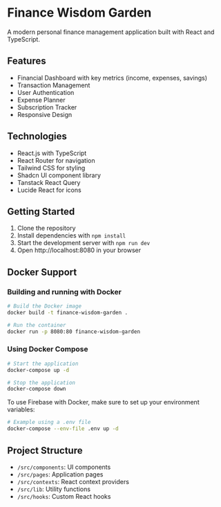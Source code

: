 
# Finance Wisdom Garden

A modern personal finance management application built with React and TypeScript.

## Features

- Financial Dashboard with key metrics (income, expenses, savings)
- Transaction Management
- User Authentication
- Expense Planner
- Subscription Tracker
- Responsive Design

## Technologies

- React.js with TypeScript
- React Router for navigation
- Tailwind CSS for styling
- Shadcn UI component library
- Tanstack React Query
- Lucide React for icons

## Getting Started

1. Clone the repository
2. Install dependencies with `npm install`
3. Start the development server with `npm run dev`
4. Open http://localhost:8080 in your browser

## Docker Support

### Building and running with Docker

```bash
# Build the Docker image
docker build -t finance-wisdom-garden .

# Run the container
docker run -p 8080:80 finance-wisdom-garden
```

### Using Docker Compose

```bash
# Start the application
docker-compose up -d

# Stop the application
docker-compose down
```

To use Firebase with Docker, make sure to set up your environment variables:

```bash
# Example using a .env file
docker-compose --env-file .env up -d
```

## Project Structure

- `/src/components`: UI components
- `/src/pages`: Application pages
- `/src/contexts`: React context providers
- `/src/lib`: Utility functions
- `/src/hooks`: Custom React hooks
